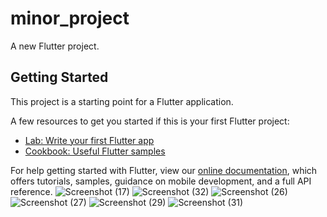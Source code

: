 # minor_project

A new Flutter project.

## Getting Started

This project is a starting point for a Flutter application.

A few resources to get you started if this is your first Flutter project:

- [Lab: Write your first Flutter app](https://flutter.dev/docs/get-started/codelab)
- [Cookbook: Useful Flutter samples](https://flutter.dev/docs/cookbook)

For help getting started with Flutter, view our
[online documentation](https://flutter.dev/docs), which offers tutorials,
samples, guidance on mobile development, and a full API reference.
![Screenshot (17)](https://user-images.githubusercontent.com/88309352/127826407-d6f6b961-7d0e-443f-96bc-53583ae4d396.png)
![Screenshot (32)](https://user-images.githubusercontent.com/88309352/127826593-96eb63fe-96a9-4787-9dcd-34fef80f7de7.png)
![Screenshot (26)](https://user-images.githubusercontent.com/88309352/127826691-5298230e-edcb-497e-a24f-d919a39e3307.png)
![Screenshot (27)](https://user-images.githubusercontent.com/88309352/127826779-89f6aa54-8cfb-4a0b-bb6c-3c9f3e0c9bad.png)
![Screenshot (29)](https://user-images.githubusercontent.com/88309352/127826835-d77dc48a-1fc0-43e1-a775-d043e62d9090.png)
![Screenshot (31)](https://user-images.githubusercontent.com/88309352/127826922-4e5f5b99-d892-4e93-b500-733180377474.png)
